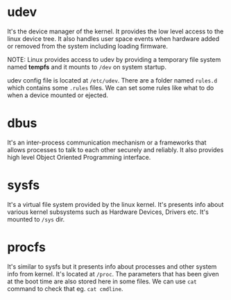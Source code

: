 # udev
It's the device manager of the kernel. It provides the low level access to the linux device tree. It also handles user space events when hardware added or removed from the system including loading firmware.

NOTE: Linux provides access to udev by providing a temporary file system named **tempfs** and it mounts to `/dev` on system startup.


udev config file is located at `/etc/udev`. There are a folder named `rules.d` which contains some `.rules` files. We can set some rules like what to do when a device mounted or ejected.


# dbus
It's an inter-process communication mechanism or a frameworks that allows processes to talk to each other securely and reliably. It also provides high level Object Oriented Programming interface.


# sysfs
It's a virtual file system provided by the linux kernel. It's presents info about various kernel subsystems such as Hardware Devices, Drivers etc. It's mounted to `/sys` dir.


# procfs
It's similar to sysfs  but it presents info about processes and other system info from kernel. It's located at `/proc`. The parameters that has been given at the boot time are also stored here in some files. We can use `cat` command to check that eg.  `cat cmdline`.

